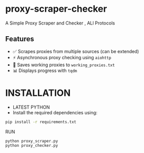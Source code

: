 # proxy-scraper-checker
A Simple Proxy Scraper and Checker , ALl Protocols 


## Features

- ✅ Scrapes proxies from multiple sources (can be extended)
- ⚡ Asynchronous proxy checking using `aiohttp`
- 💾 Saves working proxies to `working_proxies.txt`
- 📊 Displays progress with `tqdm`


# INSTALLATION 
- LATEST PYTHON 
- Install the required dependencies using: 
```bash
pip install -r requirements.txt
```
RUN 
```bash 
python proxy_scraper.py
python proxy_checker.py
```


